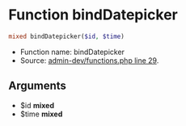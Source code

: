 Function bindDatepicker
===========================





```php
mixed bindDatepicker($id, $time)
```

* Function name: bindDatepicker
* Source: [admin-dev/functions.php line 29](https://github.com/PrestaShop/PrestaShop/blob/1.6.0.11/admin-dev/functions.php#L29).

Arguments
---------

* $id **mixed**
* $time **mixed**


